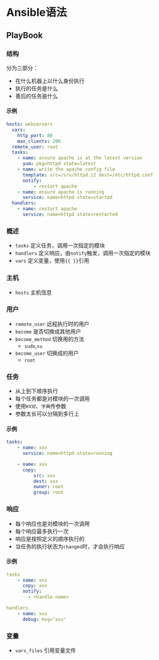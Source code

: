 


# Ansible语法




## PlayBook

### 结构
分为三部分：
* 在什么机器上以什么身份执行
* 执行的任务是什么
* 善后的任务是什么


#### 示例
```yaml
hosts: webservers
  vars:
    http_port: 80
    max_clients: 200
  remote_user: root
  tasks:
    - name: ensure apache is at the latest version
      yum: pkg=httpd state=latest
    - name: write the apache config file
      template: src=/srv/httpd.j2 dest=/etc/httpd.conf
      notify:
          - restart apache
    - name: ensure apache is running
      service: name=httpd state=started
  handlers:
    - name: restart apache
      service: name=httpd state=restarted
```

### 概述
* `tasks` 定义任务，调用一次指定的模块
* `handlers` 定义响应，由`notify`触发，调用一次指定的模块
* `vars` 定义变量，使用`{{ }}`引用


### 主机
* `hosts` 主机信息

### 用户
* `remote_user` 远程执行时的用户
* `become` 是否切换成其他用户
* `become_method` 切换用的方法
    * `sudo`,`su`
* `become_user` 切换成的用户
    * `root`


### 任务
* 从上到下顺序执行
* 每个任务都是对模块的一次调用
* 使用`KV对`、`字典`传参数
* 参数太长可以分隔到多行上


#### 示例
```yaml
tasks:
    - name: xxx
      service: name=httpd state=running

    - name: xxx
      copy:
          src: xxx
          dest: xxx
          owner: root
          group: root

```


### 响应
* 每个响应也是对模块的一次调用
* 每个响应最多执行一次
* 响应是按照定义的顺序执行的
* 当任务的执行状态为`changed`时，才会执行响应


#### 示例
```yaml
tasks
    - name: xxx
      copy: xxx
      notify:
        - <handle-name>

handlers
    - name: xxx
      debug: msg="xxx"
```


### 变量
* `vars_files` 引用变量文件